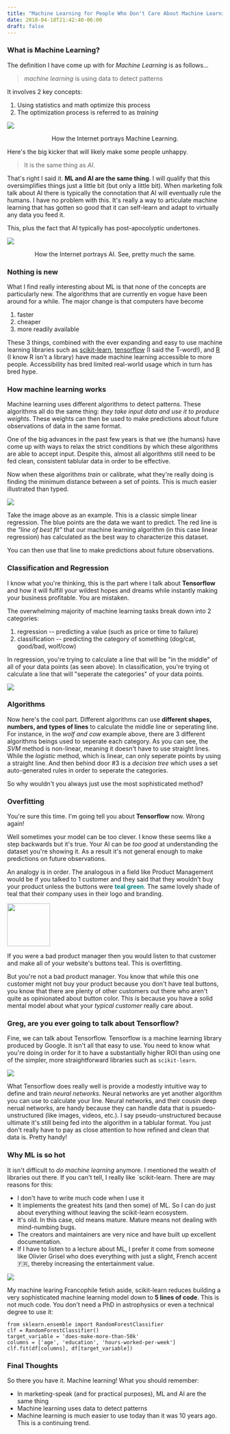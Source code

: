 ```yaml
---
title: "Machine Learning for People Who Don't Care About Machine Learning"
date: 2018-04-10T21:42:40-06:00
draft: false
---
```


### What is Machine Learning?
The definition I have come up with for *Machine Learning* is as follows...

> *machine learning* is using data to detect patterns

It involves 2 key concepts:

1. Using statistics and math optimize this process
2. The optimization process is referred to as *training*

![](/blog/img/ml.jpg)
<center>How the Internet portrays Machine Learning.</center>

Here's the big kicker that will likely make some people unhappy.

> It is the same thing as *AI*.

That's right I said it. __ML and AI are the same thing__. I will qualify that this oversimplifies
things just a little bit (but only a little bit). When marketing folk talk about AI there is 
typically the connotation that AI will eventually rule the humans. I have no problem with this. It's
really a way to articulate machine learning that has gotten so good that it can self-learn and adapt
to virtually any data you feed it.

This, plus the fact that AI typically has post-apocolyptic undertones.

![](/blog/img/ai.jpg)
<center>How the Internet portrays AI. See, pretty much the same.</center>


### Nothing is new
What I find really interesting about ML is that none of the concepts are particularly new. The algorithms
that are currently en vogue have been around for a while. The major change is that computers have become

1. faster
2. cheaper
3. more readily available

These 3 things, combined with the ever expanding and easy to use machine learning libraries such as 
[scikit-learn](http://scikit-learn.org/), [tensorflow](https://www.tensorflow.org/) (I said the T-word!), and [R](https://cran.r-project.org/) (I know R isn't a library) have made
machine learning accessible to more people. Accessibility has bred limited real-world usage which in turn 
has bred hype.

### How machine learning works
Machine learning uses different algorithms to detect patterns. These algorithms all do the same thing: 
*they take input data and use it to produce weights*. These weights can then be used to make predictions
about future observations of data in the same format.

One of the big advances in the past few years is that we (the humans) have come up with ways to relax the
strict conditions by which these algorithms are able to accept input. Despite this, almost all algorithms
still need to be fed clean, consistent tablular data in order to be effective.

Now when these algorithms *train* or calibrate, what they're really doing is finding the minimum distance
between a set of points. This is much easier illustrated than typed.

![](/blog/img/linear-regression.png)

Take the image above as an example. This is a classic simple linear regression. The blue points are the
data we want to predict. The red line is the *"line of best fit"* that our machine learning algorithm (in 
this case linear regression) has calculated as the best way to characterize this dataset.

You can then use that line to make predictions about future observations.

### Classification and Regression
I know what you're thinking, this is the part where I talk about __Tensorflow__ and how it will fulfill your
wildest hopes and dreams while instantly making your business profitable. You are mistaken.

The overwhelming majority of machine learning tasks break down into 2 categories:

1. regression -- predicting a value (such as price or time to failure)
2. classification -- predicting the category of something (dog/cat, good/bad, wolf/cow)

In regression, you're trying to calculate a line that will be "in the middle" of all of your data points 
(as seen above). In classification, you're trying ot calculate a line that will "seperate the categories" 
of your data points.

![](/blog/img/wolf-or-cow.png)

### Algorithms
Now here's the cool part. Different algorithms can use __different shapes, numbers, and types of lines__ 
to calculate the middle line or seperating line. For instance, in the *wolf and cow* example above, there are
3 different algorithms beings used to seperate each category. As you can see, the *SVM* method is non-linear,
meaning it doesn't have to use straight lines. While the *logistic* method, which is linear, can only seperate
points by using a straight line. And then behind door #3 is a *decision tree* which uses a set auto-generated
rules in order to seperate the categories.

So why wouldn't you always just use the most sophisticated method?

### Overfitting
You're sure this time. I'm going tell you about __Tensorflow__ now. Wrong again!

Well sometimes your model can be too clever. I know these seems like a step backwards but it's true. Your AI
can be *too good* at understanding the dataset you're showing it. As a result it's not general enough to make
predictions on future observations.

An analogy is in order. The analogous in a field like Product Management would be if you talked to 1 customer
and they said that they wouldn't buy your product unless the buttons were __<span style="color: teal">teal green</span>__. 
The same lovely shade of teal that their company uses in their logo and branding.

<img src="/blog/img/teal-button.png" style="width: 100px" />

If you were a bad product manager then you would listen to that customer and make all of your website's 
buttons teal. This is overfitting.

But you're not a bad product manager. You know that while this one customer might not buy your product because
you don't have teal buttons, you know that there are plenty of other customers out there who aren't quite as
opinionated about button color. This is because you have a solid mental model about what your *typical customer* really
care about.

### Greg, are you ever going to talk about Tensorflow?
Fine, we can talk about Tensorflow. Tensorflow is a machine learning library produced by Google. It isn't all
that easy to use. You need to know what you're doing in order for it to have a substantially higher ROI than using
one of the simpler, more straightforward libraries such as `scikit-learn`. 

![](/blog/img/tensorflow.png)

What Tensorflow does really well is provide a modestly intuitive way to define and train *neural networks*. Neural networks
are yet another algorithm you can use to calculate your line. Neural networks, and their cousin deep nerual networks,
are handy because they can handle data that is psuedo-unstructured (like images, videos, etc.). I say pseudo-unstructured
because ultimate it's still being fed into the algorithm in a tablular format. You just don't really have to pay as close
attention to how refined and clean that data is. Pretty handy!

### Why ML is so hot
It isn't difficult to *do machine learning* anymore. I mentioned the wealth of libraries out there. If you can't tell,
I really like `scikit-learn. There are may reasons for this:

- I don't have to write much code when I use it
- It implements the greatest hits (and then some) of ML. So I can do just about everything without leaving the scikit-learn ecosystem.
- It's old. In this case, old means mature. Mature means not dealing with mind-numbing bugs.
- The creators and maintainers are very nice and have built up excellent documentation.
- If I have to listen to a lecture about ML, I prefer it come from someone like Olivier Grisel who does everything with just a slight,
French accent 🇫🇷, thereby increasing the entertainment value.


![](/blog/img/so-hot-right-now.jpg)

My machine learing Francophile fetish aside, scikit-learn reduces building a very sophisticated machine learning model
down to __5 lines of code__. This is not much code. You don't need a PhD in astrophysics or even a technical degree
to use it:

```
from sklearn.ensemble import RandomForestClassifier
clf = RandomForestClassifier()
target_variable = 'does-make-more-than-50k'
columns = ['age', 'education', 'hours-worked-per-week']
clf.fit(df[columns], df[target_variable])
```

### Final Thoughts
So there you have it. Machine learning! What you should remember:

- In marketing-speak (and for practical purposes), ML and AI are the same thing
- Machine learning uses data to detect patterns
- Machine learning is much easier to use today than it was 10 years ago. This is a continuing trend.

